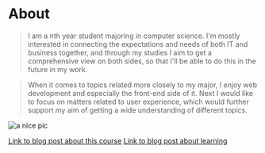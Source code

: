 # About

>I am a nth year student majoring in computer science. I'm mostly interested in connecting the expectations and needs of both IT and business together, and through my studies I aim to get a comprehensive view on both sides, so that I'll be able to do this in the future in my work.

>When it comes to topics related more closely to my major, I enjoy web development and especially the front-end side of it. Next I would like to focus on matters related to user experience, which would further support my aim of getting a wide understanding of different topics.

![a nice pic](https://cdn.pixabay.com/photo/2019/11/30/16/34/comic-4663596_1280.png "artsy")

[Link to blog post about this course](/posts/post-on-course.md)
[Link to blog post about learning](/posts/post-on-learning.md)
